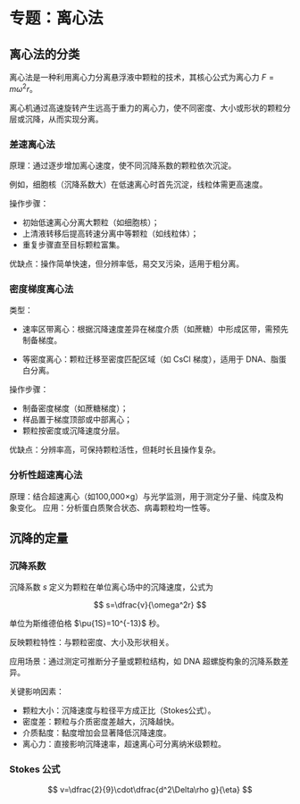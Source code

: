 # 专题：离心法

## 离心法的分类

离心法是一种利用离心力分离悬浮液中颗粒的技术，其核心公式为离心力 $F=m\omega^2r$。

离心机通过高速旋转产生远高于重力的离心力，使不同密度、大小或形状的颗粒分层或沉降，从而实现分离。

### 差速离心法

原理：通过逐步增加离心速度，使不同沉降系数的颗粒依次沉淀。

例如，细胞核（沉降系数大）在低速离心时首先沉淀，线粒体需更高速度。

操作步骤：

- 初始低速离心分离大颗粒（如细胞核）；
- 上清液转移后提高转速分离中等颗粒（如线粒体）；
- 重复步骤直至目标颗粒富集。

优缺点：操作简单快速，但分辨率低，易交叉污染，适用于粗分离。

### 密度梯度离心法

类型：

- 速率区带离心：根据沉降速度差异在梯度介质（如蔗糖）中形成区带，需预先制备梯度。

- 等密度离心：颗粒迁移至密度匹配区域（如 CsCl 梯度），适用于 DNA、脂蛋白分离。

操作步骤：

- 制备密度梯度（如蔗糖梯度）；
- 样品置于梯度顶部或中部离心；
- 颗粒按密度或沉降速度分层。

优缺点：分辨率高，可保持颗粒活性，但耗时长且操作复杂。

### 分析性超速离心法

原理：结合超速离心（如100,000×g）与光学监测，用于测定分子量、纯度及构象变化。
应用：分析蛋白质聚合状态、病毒颗粒均一性等。

## 沉降的定量

### 沉降系数

沉降系数 $s$ 定义为颗粒在单位离心场中的沉降速度，公式为

$$
s=\dfrac{v}{\omega^2r}
$$
 
单位为斯维德伯格 $\pu{1S}=10^{-13}$ 秒。

反映颗粒特性：与颗粒密度、大小及形状相关。

应用场景：通过测定可推断分子量或颗粒结构，如 DNA 超螺旋构象的沉降系数差异。

关键影响因素：

- 颗粒大小：沉降速度与粒径平方成正比（Stokes公式）。
- 密度差：颗粒与介质密度差越大，沉降越快。
- 介质黏度：黏度增加会显著降低沉降速度。
- 离心力：直接影响沉降速率，超速离心可分离纳米级颗粒。

### Stokes 公式

$$
v=\dfrac{2}{9}\cdot\dfrac{d^2\Delta\rho g}{\eta}
$$
